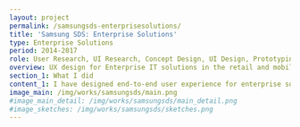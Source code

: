 ```yaml
---
layout: project
permalink: /samsungsds-enterprisesolutions/
title: 'Samsung SDS: Enterprise Solutions'
type: Enterprise Solutions
period: 2014-2017
role: User Research, UI Research, Concept Design, UI Design, Prototyping, Data Visualization
overview: UX design for Enterprise IT solutions in the retail and mobility industry. Researched prior to business and designed end-to-end user experience.
section_1: What I did
content_1: I have designed end-to-end user experience for enterprise solutions, for example, <a href="https://www.samsungsds.com/global/en/solutions/off/nde/nexshop_digital_experience.html" class="link">Nexshop</a> for retail companies. Due to the privacy reasons, it is hard to show any specific visuals as a result, but I did design works from user research, concept design to specific screen design for web or mobile with detail specifications. I have used different kinds of tools such as Powerpoint, Balsamiq, Adobe, Sketch, and Invision. <ul><li>User research <ul> <li> observed the context of use (field research) (e.g., Retail shops, Bus usage behavior in Vietnam)</li> <li>Interviewed stakeholders and users with semi-structured interview questions</li> <li>Evaluated usability in qualitative/quantitative ways.</li></ul></li><li>Analysis <ul><li>Analyzed existing system (features, user flow, UI)</li><li>Created user journey map, user ecosystem, stakeholder map </li></ul><li>Ideation <ul><li>Created UX concept with user scenario or storyboard</li><li> Planned new user flow,  information architecture</li></ul><li>UI design <ul><li>Designed web/mobile screens with different UI elements such as dashboard, management</li><li>Visualized data (e.g., indoor usage map, usage rate comparison graphs)</li><li>Supported internal designers by sharing UI design patterns with references </li></ul></ul>
image_main: /img/works/samsungsds/main.png
#image_main_detail: /img/works/samsungsds/main_detail.png
#image_sketches: /img/works/samsungsds/sketches.png
---
```

